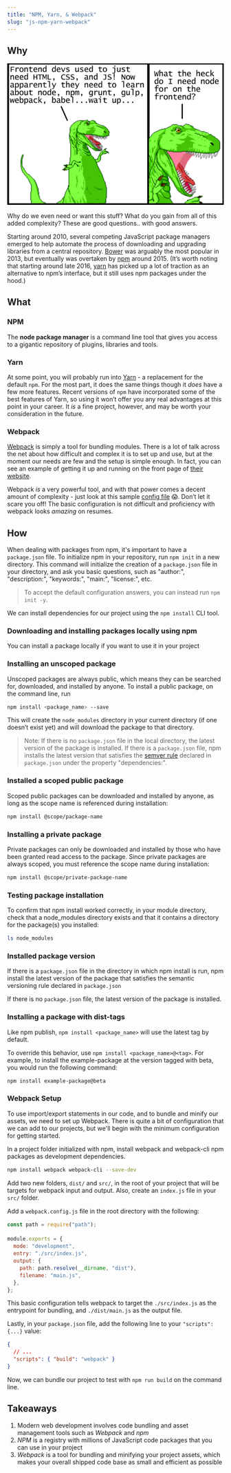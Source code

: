 ```yaml
---
title: "NPM, Yarn, & Webpack"
slug: "js-npm-yarn-webpack"
---
```


## Why

![alt_text](../assets/lectures/javascript/frontend-dino-comic.png)

Why do we even need or want this stuff? What do you gain from all of this added complexity? These are good questions.. with good answers.

Starting around 2010, several competing JavaScript package managers emerged to help automate the process of downloading and upgrading libraries from a central repository. [Bower](https://bower.io/) was arguably the most popular in 2013, but eventually was overtaken by [npm](https://www.npmjs.com/) around 2015. (It’s worth noting that starting around late 2016, [yarn](https://yarnpkg.com/en/) has picked up a lot of traction as an alternative to npm’s interface, but it still uses npm packages under the hood.)

## What

### NPM

The **node package manager** is a command line tool that gives you access to a gigantic repository of plugins, libraries and tools.

### Yarn

At some point, you will probably run into [Yarn](https://yarnpkg.com/en/) - a replacement for the default `npm`. For the most part, it does the same things though it _does_ have a few more features. Recent versions of `npm` have incorporated some of the best features of Yarn, so using it won’t offer you any real advantages at this point in your career. It _is_ a fine project, however, and may be worth your consideration in the future.

### Webpack

[Webpack](https://www.theodinproject.com/courses/javascript/lessons/es6-modules#webpack) is simply a tool for bundling modules. There is a lot of talk across the net about how difficult and complex it is to set up and use, but at the moment our needs are few and the setup is simple enough. In fact, you can see an example of getting it up and running on the front page of [their website](https://webpack.js.org/).

Webpack _is_ a very powerful tool, and with that power comes a decent amount of complexity - just look at this sample [config file](https://webpack.js.org/configuration/) 😱. Don’t let it scare you off! The basic configuration is not difficult and proficiency with webpack looks _amazing_ on resumes.

## How

When dealing with packages from npm, it's important to have a `package.json` file. To initialize npm in your repository, run `npm init` in a new directory. This command will initialize the creation of a `package.json` file in your directory, and ask you basic questions, such as "author:", "description:", "keywords:", "main:", "license:", etc.

> To accept the default configuration answers, you can instead run `npm init -y`.

We can install dependencies for our project using the `npm install` CLI tool.

### Downloading and installing packages locally using npm

You can install a package locally if you want to use it in your project

### Installing an unscoped package

Unscoped packages are always public, which means they can be searched for, downloaded, and installed by anyone. To install a public package, on the command line, run

```sh
npm install <package_name> --save
```

This will create the `node_modules` directory in your current directory (if one doesn’t exist yet) and will download the package to that directory.

> Note: If there is no `package.json` file in the local directory, the latest version of the package is installed. If there is a `package.json` file, npm installs the latest version that satisfies the [semver rule](https://nodesource.com/blog/semver-tilde-and-caret/) declared in `package.json` under the property "dependencies:".

### Installed a scoped public package

Scoped public packages can be downloaded and installed by anyone, as long as the scope name is referenced during installation:

```sh
npm install @scope/package-name
```

### Installing a private package

Private packages can only be downloaded and installed by those who have been granted read access to the package. Since private packages are always scoped, you must reference the scope name during installation:

```sh
npm install @scope/private-package-name
```

### Testing package installation

To confirm that npm install worked correctly, in your module directory, check that a node_modules directory exists and that it contains a directory for the package(s) you installed:

```sh
ls node_modules
```

### Installed package version

If there is a `package.json` file in the directory in which npm install is run, npm install the latest version of the package that satisfies the semantic versioning rule declared in `package.json`

If there is no `package.json` file, the latest version of the package is installed.

### Installing a package with dist-tags

Like npm publish, `npm install <package_name>` will use the latest tag by default.

To override this behavior, use `npm install <package_name>@<tag>`. For example, to install the example-package at the version tagged with beta, you would run the following command:

```sh
npm install example-package@beta
```

### Webpack Setup

To use import/export statements in our code, and to bundle and minify our assets, we need to set up Webpack. There is quite a bit of configuration that we can add to our projects, but we'll begin with the minimum configuration for getting started.

In a project folder initialized with npm, install webpack and webpack-cli npm packages as development dependencies.

```sh
npm install webpack webpack-cli --save-dev
```

Add two new folders, `dist/` and `src/`, in the root of your project that will be targets for webpack input and output. Also, create an `index.js` file in your `src/` folder.

Add a `webpack.config.js` file in the root directory with the following:

```js
const path = require("path");

module.exports = {
  mode: "development",
  entry: "./src/index.js",
  output: {
    path: path.resolve(__dirname, "dist"),
    filename: "main.js",
  },
};
```

This basic configuration tells webpack to target the `./src/index.js` as the entrypoint for bundling, and `./dist/main.js` as the output file.

Lastly, in your `package.json` file, add the following line to your `"scripts": {...}` value:

```json
{
  // ...
  "scripts": { "build": "webpack" }
}
```

Now, we can bundle our project to test with `npm run build` on the command line.

## Takeaways

1. Modern web development involves code bundling and asset management tools such as _Webpack_ and _npm_
2. _NPM_ is a registry with millions of JavaScript code packages that you can use in your project
3. _Webpack_ is a tool for bundling and minifying your project assets, which makes your overall shipped code base as small and efficient as possible
